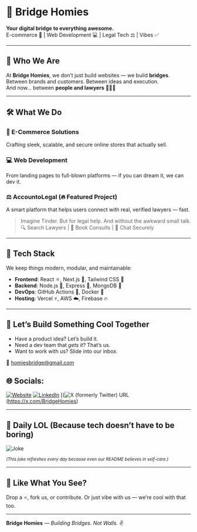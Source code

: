 # 🌉 Bridge Homies

**Your digital bridge to everything awesome.**  
E-commerce 🚀 | Web Development 💻 | Legal Tech ⚖️ | Vibes ✅

---

## 👋 Who We Are

At **Bridge Homies**, we don’t just build websites — we build **bridges**.  
Between brands and customers. Between ideas and execution.  
And now… between **people and lawyers** 🧑‍⚖️✨

---

## 🛠️ What We Do

### 🛒 E-Commerce Solutions  
Crafting sleek, scalable, and secure online stores that actually sell.

### 💻 Web Development  
From landing pages to full-blown platforms — if you can dream it, we can dev it.

### ⚖️ AccountoLegal (🔥 Featured Project)  
A smart platform that helps users connect with real, verified lawyers — fast.

> Imagine Tinder. But for legal help. And without the awkward small talk.  
> 🔍 Search Lawyers | 📅 Book Consults | 🔐 Chat Securely

---

## 🚧 Tech Stack

We keep things modern, modular, and maintainable:

- **Frontend**: React ⚛️, Next.js 🧠, Tailwind CSS 💅  
- **Backend**: Node.js 🧩, Express 🦴, MongoDB 🍃  
- **DevOps**: GitHub Actions 🤖, Docker 🐳  
- **Hosting**: Vercel ⚡, AWS ☁️, Firebase 🔥

---

## 🤝 Let’s Build Something Cool Together

- Have a product idea? Let’s build it.  
- Need a dev team that *gets it*? That’s us.  
- Want to work with us? Slide into our inbox.

📧 homiesbridge@gmail.com  
## 🌐 Socials:
[![Website](https://img.shields.io/badge/BridgeHomies-blue)](https://bridgehomies.com) [![LinkedIn](https://img.shields.io/badge/LinkedIn-%230077B5.svg?logo=linkedin&logoColor=white)](https://www.linkedin.com/in/bridge-homies/) [(![X (formerly Twitter) URL](https://img.shields.io/twitter/url)(https://x.com/BridgeHomies)
 

---

## 🧠 Daily LOL (Because tech doesn’t have to be boring)

 
![Joke](https://readme-jokes.vercel.app/api?hideBorder&bgColor=%23000000&titleColor=%23fdd835&textColor=%23ffffff)


<sub>*(This joke refreshes every day because even our README believes in self-care.)*</sub>

---

## 🌟 Like What You See?

Drop a ⭐, fork us, or contribute. Or just vibe with us — we’re cool with that too.

---

**Bridge Homies** — *Building Bridges. Not Walls.* ✌️
